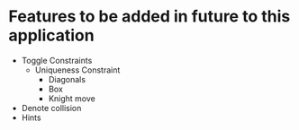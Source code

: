 # Features to be added in future to this application

- Toggle Constraints
  - Uniqueness Constraint
    - Diagonals
    - Box
    - Knight move
- Denote collision
- Hints
